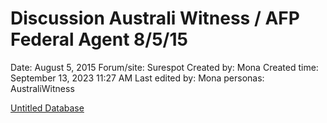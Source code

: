 # Discussion Australi Witness / AFP Federal Agent 8/5/15

Date: August 5, 2015
Forum/site: Surespot
Created by: Mona
Created time: September 13, 2023 11:27 AM
Last edited by: Mona
personas: AustraliWitness

[Untitled Database](Discussion%20Australi%20Witness%20AFP%20Federal%20Agent%208%205%20%200a907f6bbcee4c3d9416ba2248add7ee/Untitled%20Database%20d33501cbb4e24fb882e6ed4a06a156ef.csv)